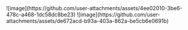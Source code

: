 <div>
  ![image](https://github.com/user-attachments/assets/4ee02010-3be6-478c-a468-1dc58dc8be23)
  ![image](https://github.com/user-attachments/assets/de672acd-b93a-403a-862a-be5cb6e0691b)

</div>
